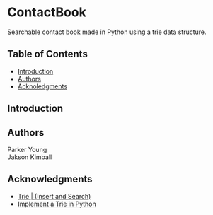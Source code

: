 # ContactBook
Searchable contact book made in Python using a trie data structure.
## Table of Contents
* [Introduction](#introduction)
* [Authors](#authors)
* [Acknoledgments](#acknowledgments)
## Introduction
## Authors
Parker Young\
Jakson Kimball
## Acknowledgments
- [Trie | (Insert and Search)](https://www.geeksforgeeks.org/trie-insert-and-search/)
- [Implement a Trie in Python](https://wangyy395.medium.com/implement-a-trie-in-python-e8dd5c5fde3a)
